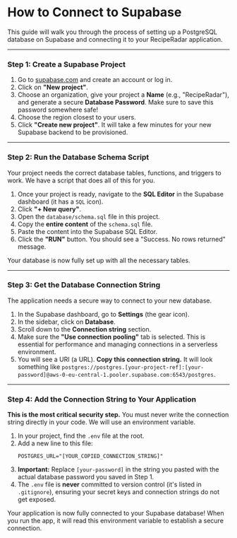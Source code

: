 # How to Connect to Supabase

This guide will walk you through the process of setting up a PostgreSQL database on Supabase and connecting it to your RecipeRadar application.

---

### Step 1: Create a Supabase Project

1.  Go to [supabase.com](https://supabase.com) and create an account or log in.
2.  Click on **"New project"**.
3.  Choose an organization, give your project a **Name** (e.g., "RecipeRadar"), and generate a secure **Database Password**. Make sure to save this password somewhere safe!
4.  Choose the region closest to your users.
5.  Click **"Create new project"**. It will take a few minutes for your new Supabase backend to be provisioned.

---

### Step 2: Run the Database Schema Script

Your project needs the correct database tables, functions, and triggers to work. We have a script that does all of this for you.

1.  Once your project is ready, navigate to the **SQL Editor** in the Supabase dashboard (it has a `SQL` icon).
2.  Click **"+ New query"**.
3.  Open the `database/schema.sql` file in this project.
4.  Copy the **entire content** of the `schema.sql` file.
5.  Paste the content into the Supabase SQL Editor.
6.  Click the **"RUN"** button. You should see a "Success. No rows returned" message.

Your database is now fully set up with all the necessary tables.

---

### Step 3: Get the Database Connection String

The application needs a secure way to connect to your new database.

1.  In the Supabase dashboard, go to **Settings** (the gear icon).
2.  In the sidebar, click on **Database**.
3.  Scroll down to the **Connection string** section.
4.  Make sure the **"Use connection pooling"** tab is selected. This is essential for performance and managing connections in a serverless environment.
5.  You will see a URI (a URL). **Copy this connection string.** It will look something like `postgres://postgres.[your-project-ref]:[your-password]@aws-0-eu-central-1.pooler.supabase.com:6543/postgres`.

---

### Step 4: Add the Connection String to Your Application

**This is the most critical security step.** You must never write the connection string directly in your code. We will use an environment variable.

1.  In your project, find the `.env` file at the root.
2.  Add a new line to this file:
    ```
    POSTGRES_URL="[YOUR_COPIED_CONNECTION_STRING]"
    ```
3.  **Important:** Replace `[your-password]` in the string you pasted with the actual database password you saved in Step 1.
4.  The `.env` file is **never** committed to version control (it's listed in `.gitignore`), ensuring your secret keys and connection strings do not get exposed.

Your application is now fully connected to your Supabase database! When you run the app, it will read this environment variable to establish a secure connection.
